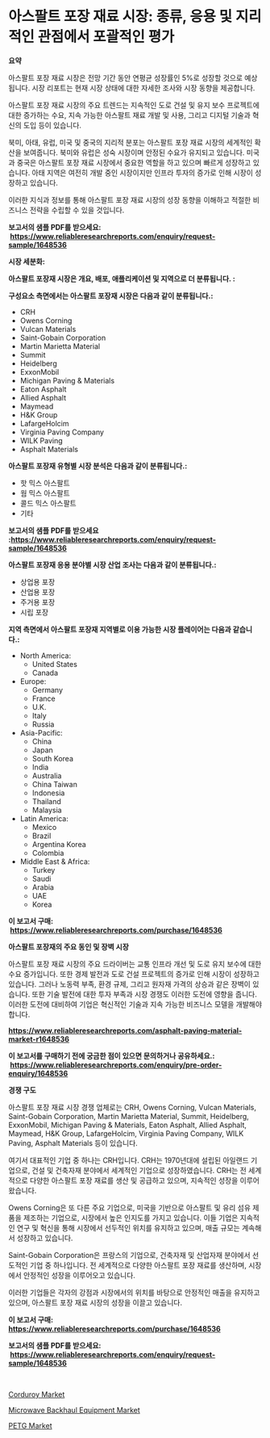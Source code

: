 <p><h1>아스팔트 포장 재료 시장: 종류, 응용 및 지리적인 관점에서 포괄적인 평가</h1></p><p><strong>요약</strong></p>
<p><p>아스팔트 포장 재료 시장은 전망 기간 동안 연평균 성장률인 5%로 성장할 것으로 예상됩니다. 시장 리포트는 현재 시장 상태에 대한 자세한 조사와 시장 동향을 제공합니다. </p><p>아스팔트 포장 재료 시장의 주요 트렌드는 지속적인 도로 건설 및 유지 보수 프로젝트에 대한 증가하는 수요, 지속 가능한 아스팔트 재료 개발 및 사용, 그리고 디지털 기술과 혁신의 도입 등이 있습니다.</p><p>북미, 아태, 유럽, 미국 및 중국의 지리적 분포는 아스팔트 포장 재료 시장의 세계적인 확산을 보여줍니다. 북미와 유럽은 성숙 시장이며 안정된 수요가 유지되고 있습니다. 미국과 중국은 아스팔트 포장 재료 시장에서 중요한 역할을 하고 있으며 빠르게 성장하고 있습니다. 아태 지역은 여전히 개발 중인 시장이지만 인프라 투자의 증가로 인해 시장이 성장하고 있습니다.</p><p>이러한 지식과 정보를 통해 아스팔트 포장 재료 시장의 성장 동향을 이해하고 적절한 비즈니스 전략을 수립할 수 있을 것입니다.</p></p>
<p><strong>보고서의 샘플 PDF를 받으세요: &nbsp;<a href="https://www.reliableresearchreports.com/enquiry/request-sample/1648536">https://www.reliableresearchreports.com/enquiry/request-sample/1648536</a></strong></p>
<p><strong>시장 세분화:</strong></p>
<p><strong> 아스팔트 포장재 시장은 개요, 배포, 애플리케이션 및 지역으로 더 분류됩니다. :</strong></p>
<p><strong>구성요소 측면에서는 아스팔트 포장재 시장은 다음과 같이 분류됩니다.:</strong></p>
<p><ul><li>CRH</li><li>Owens Corning</li><li>Vulcan Materials</li><li>Saint-Gobain Corporation</li><li>Martin Marietta Material</li><li>Summit</li><li>Heidelberg</li><li>ExxonMobil</li><li>Michigan Paving & Materials</li><li>Eaton Asphalt</li><li>Allied Asphalt</li><li>Maymead</li><li>H&K Group</li><li>LafargeHolcim</li><li>Virginia Paving Company</li><li>WILK Paving</li><li>Asphalt Materials</li></ul></p>
<p><strong> 아스팔트 포장재 유형별 시장 분석은 다음과 같이 분류됩니다.:</strong></p>
<p><ul><li>핫 믹스 아스팔트</li><li>웜 믹스 아스팔트</li><li>콜드 믹스 아스팔트</li><li>기타</li></ul></p>
<p><strong>보고서의 샘플 PDF를 받으세요 :<a href="https://www.reliableresearchreports.com/enquiry/request-sample/1648536">https://www.reliableresearchreports.com/enquiry/request-sample/1648536</a></strong></p>
<p><strong> 아스팔트 포장재 응용 분야별 시장 산업 조사는 다음과 같이 분류됩니다.:</strong></p>
<p><ul><li>상업용 포장</li><li>산업용 포장</li><li>주거용 포장</li><li>시립 포장</li></ul></p>
<p><strong>지역 측면에서 아스팔트 포장재 지역별로 이용 가능한 시장 플레이어는 다음과 같습니다.:</strong></p>
<p><ul>
    <li>
        North America:
        <ul>
            <li>United States</li>
            <li>Canada</li>
        </ul>
    </li>
    <li>
        Europe:
        <ul>
            <li>Germany</li>
            <li>France</li>
            <li>U.K.</li>
            <li>Italy</li>
            <li>Russia</li>
        </ul>
    </li>
    <li>
        Asia-Pacific:
        <ul>
            <li>China</li>
            <li>Japan</li>
            <li>South Korea</li>
            <li>India</li>
            <li>Australia</li>
            <li>China Taiwan</li>
            <li>Indonesia</li>
            <li>Thailand</li>
            <li>Malaysia</li>
        </ul>
    </li>
    <li>
        Latin America:
        <ul>
            <li>Mexico</li>
            <li>Brazil</li>
            <li>Argentina Korea</li>
            <li>Colombia</li>
        </ul>
    </li>
    <li>
        Middle East & Africa:
        <ul>
            <li>Turkey</li>
            <li>Saudi</li>
            <li>Arabia</li>
            <li>UAE</li>
            <li>Korea</li>
        </ul>
    </li>
    </ul></p>
<p><strong>이 보고서 구매: &nbsp;<a href="https://www.reliableresearchreports.com/purchase/1648536">https://www.reliableresearchreports.com/purchase/1648536</a></strong></p>
<p><strong>아스팔트 포장재의 주요 동인 및 장벽 시장</strong></p>
<p><p>아스팔트 포장 재료 시장의 주요 드라이버는 교통 인프라 개선 및 도로 유지 보수에 대한 수요 증가입니다. 또한 경제 발전과 도로 건설 프로젝트의 증가로 인해 시장이 성장하고 있습니다. 그러나 노동력 부족, 환경 규제, 그리고 원자재 가격의 상승과 같은 장벽이 있습니다. 또한 기술 발전에 대한 투자 부족과 시장 경쟁도 이러한 도전에 영향을 줍니다. 이러한 도전에 대비하여 기업은 혁신적인 기술과 지속 가능한 비즈니스 모델을 개발해야 합니다.</p></p>
<p><strong><a href="https://www.reliableresearchreports.com/asphalt-paving-material-market-r1648536">https://www.reliableresearchreports.com/asphalt-paving-material-market-r1648536</a></strong></p>
<p><strong>이 보고서를 구매하기 전에 궁금한 점이 있으면 문의하거나 공유하세요.: &nbsp;<a href="https://www.reliableresearchreports.com/enquiry/pre-order-enquiry/1648536">https://www.reliableresearchreports.com/enquiry/pre-order-enquiry/1648536</a></strong></p>
<p><strong>경쟁 구도</strong></p>
<p><p>아스팔트 포장 재료 시장 경쟁 업체로는 CRH, Owens Corning, Vulcan Materials, Saint-Gobain Corporation, Martin Marietta Material, Summit, Heidelberg, ExxonMobil, Michigan Paving & Materials, Eaton Asphalt, Allied Asphalt, Maymead, H&K Group, LafargeHolcim, Virginia Paving Company, WILK Paving, Asphalt Materials 등이 있습니다.</p><p>여기서 대표적인 기업 중 하나는 CRH입니다. CRH는 1970년대에 설립된 아일랜드 기업으로, 건설 및 건축자재 분야에서 세계적인 기업으로 성장하였습니다. CRH는 전 세계적으로 다양한 아스팔트 포장 재료를 생산 및 공급하고 있으며, 지속적인 성장을 이루어왔습니다.</p><p>Owens Corning은 또 다른 주요 기업으로, 미국을 기반으로 아스팔트 및 유리 섬유 제품을 제조하는 기업으로, 시장에서 높은 인지도를 가지고 있습니다. 이들 기업은 지속적인 연구 및 혁신을 통해 시장에서 선두적인 위치를 유지하고 있으며, 매출 규모는 계속해서 성장하고 있습니다.</p><p>Saint-Gobain Corporation은 프랑스의 기업으로, 건축자재 및 산업자재 분야에서 선도적인 기업 중 하나입니다. 전 세계적으로 다양한 아스팔트 포장 재료를 생산하며, 시장에서 안정적인 성장을 이루어오고 있습니다.</p><p>이러한 기업들은 각자의 강점과 시장에서의 위치를 바탕으로 안정적인 매출을 유지하고 있으며, 아스팔트 포장 재료 시장의 성장을 이끌고 있습니다.</p></p>
<p><strong>이 보고서 구매: &nbsp; <a href="https://www.reliableresearchreports.com/purchase/1648536">https://www.reliableresearchreports.com/purchase/1648536</a></strong></p>
<p><strong>보고서의 샘플 PDF를 받으세요: &nbsp;<a href="https://www.reliableresearchreports.com/enquiry/request-sample/1648536">https://www.reliableresearchreports.com/enquiry/request-sample/1648536</a></strong><strong></strong></p>
<p>&nbsp;</p>
<p><p><a href="https://www.linkedin.com/pulse/corduroy-market-size-share-global-analysis-report-2024-2031-dykpe?trackingId=BIkuFMpN7SOFVd8ucWPdSw%3D%3D">Corduroy Market</a></p><p><a href="https://github.com/CliffMedina6/Market-Research-Report-List-4/blob/main/microwave-backhaul-equipment-market.md">Microwave Backhaul Equipment Market</a></p><p><a href="https://www.linkedin.com/pulse/petg-market-dynamics-2024-2031-also-its-trends-projections-fplyf?trackingId=bigCnwwskL%2B4BEjKQAUr5g%3D%3D">PETG Market</a></p></p>